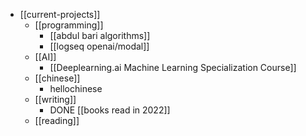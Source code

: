 - [[current-projects]]
	- [[programming]]
		- [[abdul bari algorithms]]
		- [[logseq openai/modal]]
	- [[AI]]
		- [[Deeplearning.ai Machine Learning Specialization Course]]
	- [[chinese]]
		- hellochinese
	- [[writing]]
		- DONE [[books read in 2022]]
	- [[reading]]